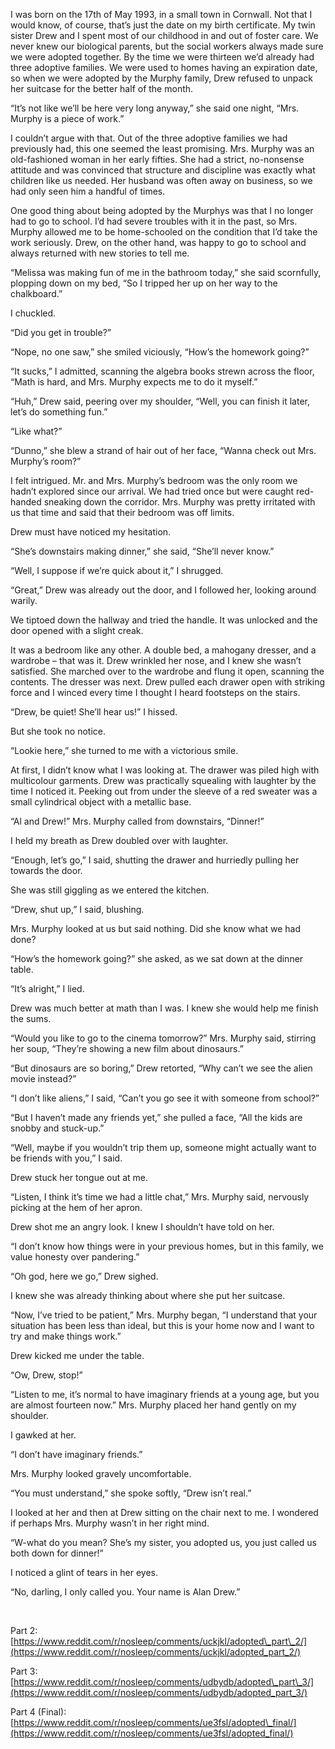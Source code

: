 I was born on the 17th of May 1993, in a small town in Cornwall. Not that I would know, of course, that’s just the date on my birth certificate. My twin sister Drew and I spent most of our childhood in and out of foster care. We never knew our biological parents, but the social workers always made sure we were adopted together. By the time we were thirteen we’d already had three adoptive families. We were used to homes having an expiration date, so when we were adopted by the Murphy family, Drew refused to unpack her suitcase for the better half of the month.

“It’s not like we’ll be here very long anyway,” she said one night, “Mrs. Murphy is a piece of work.”

I couldn’t argue with that. Out of the three adoptive families we had previously had, this one seemed the least promising. Mrs. Murphy was an old-fashioned woman in her early fifties. She had a strict, no-nonsense attitude and was convinced that structure and discipline was exactly what children like us needed. Her husband was often away on business, so we had only seen him a handful of times.

One good thing about being adopted by the Murphys was that I no longer had to go to school. I’d had severe troubles with it in the past, so Mrs. Murphy allowed me to be home-schooled on the condition that I’d take the work seriously. Drew, on the other hand, was happy to go to school and always returned with new stories to tell me.

“Melissa was making fun of me in the bathroom today,” she said scornfully, plopping down on my bed, “So I tripped her up on her way to the chalkboard.”

I chuckled.

“Did you get in trouble?”

“Nope, no one saw,” she smiled viciously, “How’s the homework going?”

“It sucks,” I admitted, scanning the algebra books strewn across the floor, “Math is hard, and Mrs. Murphy expects me to do it myself.”

“Huh,” Drew said, peering over my shoulder, “Well, you can finish it later, let’s do something fun.”

“Like what?”

“Dunno,” she blew a strand of hair out of her face, “Wanna check out Mrs. Murphy’s room?”

I felt intrigued. Mr. and Mrs. Murphy’s bedroom was the only room we hadn’t explored since our arrival. We had tried once but were caught red-handed sneaking down the corridor. Mrs. Murphy was pretty irritated with us that time and said that their bedroom was off limits.

Drew must have noticed my hesitation.

“She’s downstairs making dinner,” she said, “She’ll never know.”

“Well, I suppose if we’re quick about it,” I shrugged.

“Great,” Drew was already out the door, and I followed her, looking around warily.

We tiptoed down the hallway and tried the handle. It was unlocked and the door opened with a slight creak.

It was a bedroom like any other. A double bed, a mahogany dresser, and a wardrobe – that was it. Drew wrinkled her nose, and I knew she wasn’t satisfied. She marched over to the wardrobe and flung it open, scanning the contents. The dresser was next. Drew pulled each drawer open with striking force and I winced every time I thought I heard footsteps on the stairs.

“Drew, be quiet! She’ll hear us!” I hissed.

But she took no notice.

“Lookie here,” she turned to me with a victorious smile.

At first, I didn’t know what I was looking at. The drawer was piled high with multicolour garments. Drew was practically squealing with laughter by the time I noticed it. Peeking out from under the sleeve of a red sweater was a small cylindrical object with a metallic base.

“Al and Drew!” Mrs. Murphy called from downstairs, “Dinner!”

I held my breath as Drew doubled over with laughter.

“Enough, let’s go,” I said, shutting the drawer and hurriedly pulling her towards the door.

She was still giggling as we entered the kitchen.

“Drew, shut up,” I said, blushing.

Mrs. Murphy looked at us but said nothing. Did she know what we had done?

“How’s the homework going?” she asked, as we sat down at the dinner table.

“It’s alright,” I lied.

Drew was much better at math than I was. I knew she would help me finish the sums.

“Would you like to go to the cinema tomorrow?” Mrs. Murphy said, stirring her soup, “They’re showing a new film about dinosaurs.”

“But dinosaurs are so boring,” Drew retorted, “Why can’t we see the alien movie instead?”

“I don’t like aliens,” I said, “Can’t you go see it with someone from school?”

“But I haven’t made any friends yet,” she pulled a face, “All the kids are snobby and stuck-up.”

“Well, maybe if you wouldn’t trip them up, someone might actually want to be friends with you,” I said.

Drew stuck her tongue out at me.

“Listen, I think it’s time we had a little chat,” Mrs. Murphy said, nervously picking at the hem of her apron.

Drew shot me an angry look. I knew I shouldn’t have told on her.

“I don’t know how things were in your previous homes, but in this family, we value honesty over pandering.”

“Oh god, here we go,” Drew sighed.

I knew she was already thinking about where she put her suitcase.

“Now, I’ve tried to be patient,” Mrs. Murphy began, “I understand that your situation has been less than ideal, but this is your home now and I want to try and make things work.”

Drew kicked me under the table.

“Ow, Drew, stop!”

“Listen to me, it’s normal to have imaginary friends at a young age, but you are almost fourteen now.” Mrs. Murphy placed her hand gently on my shoulder.

I gawked at her.

“I don’t have imaginary friends.”

Mrs. Murphy looked gravely uncomfortable.

“You must understand,” she spoke softly, “Drew isn’t real.”

I looked at her and then at Drew sitting on the chair next to me. I wondered if perhaps Mrs. Murphy wasn’t in her right mind.

“W-what do you mean? She’s my sister, you adopted us, you just called us both down for dinner!”

I noticed a glint of tears in her eyes.

“No, darling, I only called you. Your name is Alan Drew.”

&#x200B;

Part 2: [https://www.reddit.com/r/nosleep/comments/uckjkl/adopted\_part\_2/](https://www.reddit.com/r/nosleep/comments/uckjkl/adopted_part_2/)

Part 3: [https://www.reddit.com/r/nosleep/comments/udbydb/adopted\_part\_3/](https://www.reddit.com/r/nosleep/comments/udbydb/adopted_part_3/)

Part 4 (Final): [https://www.reddit.com/r/nosleep/comments/ue3fsl/adopted\_final/](https://www.reddit.com/r/nosleep/comments/ue3fsl/adopted_final/)
